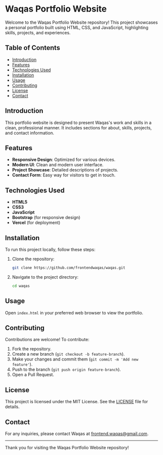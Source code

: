 # Waqas Portfolio Website

Welcome to the Waqas Portfolio Website repository! This project showcases a personal portfolio built using HTML, CSS, and JavaScript, highlighting skills, projects, and experiences.

## Table of Contents
- [Introduction](#introduction)
- [Features](#features)
- [Technologies Used](#technologies-used)
- [Installation](#installation)
- [Usage](#usage)
- [Contributing](#contributing)
- [License](#license)
- [Contact](#contact)

## Introduction
This portfolio website is designed to present Waqas's work and skills in a clean, professional manner. It includes sections for about, skills, projects, and contact information.

## Features
- **Responsive Design**: Optimized for various devices.
- **Modern UI**: Clean and modern user interface.
- **Project Showcase**: Detailed descriptions of projects.
- **Contact Form**: Easy way for visitors to get in touch.

## Technologies Used
- **HTML5**
- **CSS3**
- **JavaScript**
- **Bootstrap** (for responsive design)
- **Vercel** (for deployment)

## Installation
To run this project locally, follow these steps:

1. Clone the repository:
    ```bash
    git clone https://github.com/frontendwaqas/waqas.git
    ```
2. Navigate to the project directory:
    ```bash
    cd waqas
    ```

## Usage
Open `index.html` in your preferred web browser to view the portfolio.

## Contributing
Contributions are welcome! To contribute:

1. Fork the repository.
2. Create a new branch (`git checkout -b feature-branch`).
3. Make your changes and commit them (`git commit -m 'Add new feature'`).
4. Push to the branch (`git push origin feature-branch`).
5. Open a Pull Request.

## License
This project is licensed under the MIT License. See the [LICENSE](LICENSE) file for details.

## Contact
For any inquiries, please contact Waqas at [frontend.waqas@gmail.com](mailto:frontend.waqas@gmail.com).

---

Thank you for visiting the Waqas Portfolio Website repository!
